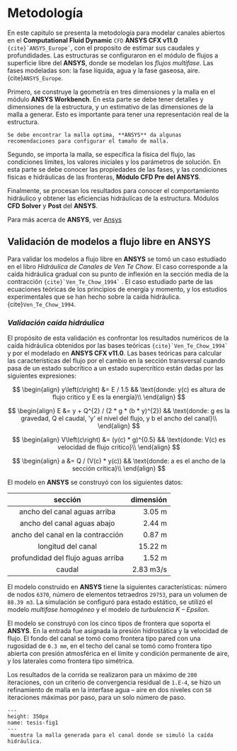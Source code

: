 # Metodología

En este capitulo se presenta la metodología para modelar canales abiertos en el **Computational Fluid Dynamic** `CFD` **ANSYS CFX v11.0** `` {cite}`ANSYS_Europe` ``, con el proposito de estimar sus caudales y profundidades. Las estructuras se configuraron en el módulo de flujos a superficie libre del **ANSYS**, donde se modelan los *flujos multifase*. Las fases modeladas son: la fase líquida, agua y la fase gaseosa, aire.
{cite}`ANSYS_Europe`.

Primero, se construye la geometría en tres dimensiones y la malla en el módulo  **ANSYS Workbench**. En esta parte se debe tener detalles y dimensiones de la estructura, y un estimativo de las dimensiones de la malla a generar. Esto es importante para tener una representación real de la estructura.

```{tip}
Se debe encontrar la malla optima, **ANSYS** da algunas recomendaciones para configurar el tamaño de malla.
```
Segundo, se importa la malla, se específica la física del flujo, las condiciones límites, los valores iniciales y los parámetros de solución. En esta parte se debe conocer las propiedades de las fases, y las condiciones fisicas e hidráulicas de las fronteras, **Módulo CFD Pre del ANSYS**.

Finalmente, se procesan los resultados para conocer el comportamiento hidráulico y obtener las eficiencias hidráulicas de la estructura. Módulos **CFD Solver** y **Post** del **ANSYS**.

Para más acerca de **ANSYS**, ver [Ansys](https://www.ansys.com/)


## Validación de modelos a flujo libre en ANSYS

Para  validar los modelos a flujo libre en **ANSYS** se tomó un caso estudiado en el libro *Hidráulica de Canales de Ven Te Chow*. El caso corresponde a la caída hidráulica gradual con su punto de inflexión en la sección media de la contracción `` {cite}`Ven_Te_Chow_1994` `` . El caso estudiado parte de las ecuaciones teóricas de los principios de energía y momento, y los estudios experimentales que se han hecho sobre la caída hidráulica. {cite}`Ven_Te_Chow_1994`.

### *Validación caída hidráulica*

El propósito de esta validación es confrontar los resultados numéricos de la caída hidráulica obtenidos por las bases teóricas `` {cite}`Ven_Te_Chow_1994` `` y por el modelado en **ANSYS CFX v11.0**. Las bases teóricas para calcular las características del flujo por el cambio en la sección transversal cuando pasa de un estado subcrítico a un estado supercrítico están dadas por las siguientes expresiones: 

$$
\begin{align}
y\left(c\right) &= E / 1.5  && \text{donde: y(c) es altura de flujo critico y E es la energía}\\ 
\end{align}
$$

$$
\begin{align}
E &= y + Q^{2} / (2 * g * (b * y)^{2}) && \text{donde: g es la gravedad, Q el caudal, 'y' el nivel del flujo, y b el ancho del canal}\\ 
\end{align}
$$

$$
\begin{align}
V\left(c\right) &= (y(c) * g)^{0.5}  && \text{donde: V(c) es velocidad de flujo critico}\\ 
\end{align}
$$

$$
\begin{align}
a &= Q / (V(c) * y(c))  && \text{donde: a es el ancho de la sección crítica}\\ 
\end{align}
$$

El modelo en **ANSYS** se construyó con los siguientes datos:

|           **sección**             | **dimensión** |
|:---------------------------------:|--------------:|
|ancho del canal aguas arriba       |         3.05 m|
|ancho del canal aguas abajo        |         2.44 m|
|ancho del canal en la contracción  |         0.87 m|
|longitud del canal                 |        15.22 m|
|profundidad del flujo aguas arriba |         1.52 m|
|caudal                             |      2.83 m3/s|

El modelo construido en **ANSYS** tiene la siguientes características: número de nodos `6370`, número de elementos tetraedros `29753`, para un volumen de `88.39 m3`. La simulación se configuró para estado estático, se utilizó el modelo *multifase homogéneo* y el modelo de *turbulencia K – Epsilon*.

El modelo se construyó con los cinco tipos de frontera que soporta el **ANSYS**. En la entrada fue asignada la presión hidrostática y la velocidad de flujo. El fondo del canal se tomó como frontera tipo pared con una rugosidad de `0.3 mm`, en el techo del canal se tomó como frontera tipo abierta con presión atmosférica en el límite y condición permanente de aire, y los laterales como frontera tipo simétrica.

Los resultados de la corrida se realizaron para un máximo de `200` iteraciones, con un criterio de convergencia residual de `1.E-4`, se hizo un refinamiento de malla en la interfase agua – aire en dos niveles con `50` iteraciones máximas por paso, para un solo número de paso.

```{figure} ../images/figura1.jpg
---
height: 350px
name: tesis-fig1
---
 muestra la malla generada para el canal donde se simuló la caída hidráulica.
```

```{bibliography}
```

